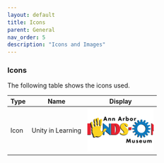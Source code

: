 ```yaml
---
layout: default
title: Icons
parent: General
nav_order: 5
description: "Icons and Images"
---
```


### Icons
The following table shows the icons used.  

<style>
	td.iconImage img {
		width: 150px;
		height: 100px;
		object-fit: cover;
	}
</style>

<table class="minimal">
   <thead>
      <tr class="tableTop">
      	<th style="width: 30px;">Type</th>
         <th>Name</th>
         <th>Display</th>
      </tr>
   </thead>
   <tbody>
   		<tr>
   		 <td>Icon</td>
         <td>Unity in Learning</td>
         <td class="iconImage">
         	<img src="../../assets/images/icon_aahom_full.png">
         </td>
      </tr>
   </tbody>
</table>